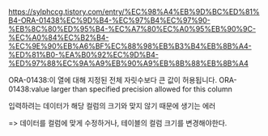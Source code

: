 https://sylphccg.tistory.com/entry/%EC%98%A4%EB%9D%BC%ED%81%B4-ORA-01438%EC%9D%B4-%EC%97%B4%EC%97%90-%EB%8C%80%ED%95%B4-%EC%A7%80%EC%A0%95%EB%90%9C-%EC%A0%84%EC%B2%B4-%EC%9E%90%EB%A6%BF%EC%88%98%EB%B3%B4%EB%8B%A4-%ED%81%B0-%EA%B0%92%EC%9D%B4-%ED%97%88%EC%9A%A9%EB%90%A9%EB%8B%88%EB%8B%A4

ORA-01438:이 열에 대해 지정된 전체 자릿수보다 큰 값이 허용됩니다.
ORA-01438:value larger than specified precision allowed for this column

입력하려는 데이터가 해당 컬럼의 크기와 맞지 않기 때문에 생기는 에러

=> 데이터를 컬럼에 맞게 수정하거나, 테이블의 컬럼 크기를 변경해야한다. 